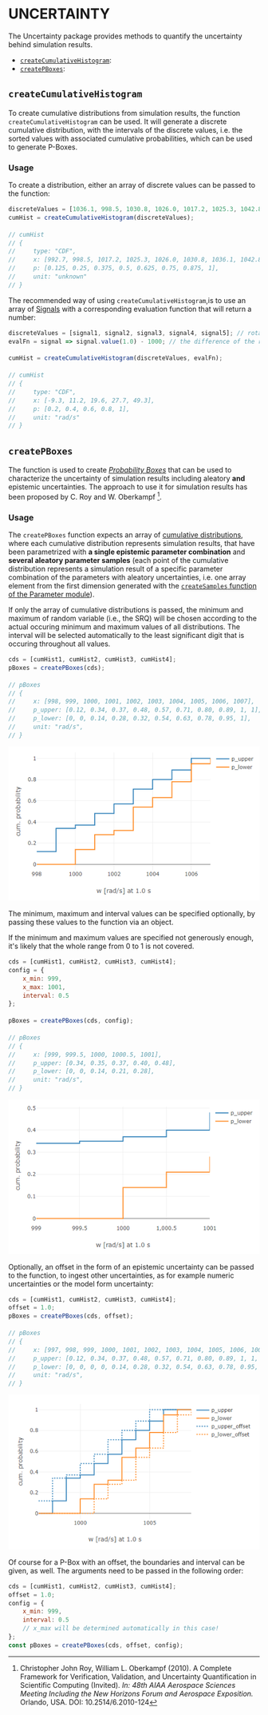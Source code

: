 # UNCERTAINTY

The Uncertainty package provides methods to quantify the uncertainty behind simulation results.

* [`createCumulativeHistogram`](#createcumulativehistogram):
* [`createPBoxes`](#createpboxes):

## `createCumulativeHistogram`

To create cumulative distributions from simulation results, the function `createCumulativeHistogram` can be used. It will generate a discrete cumulative distribution, with the intervals of the discrete values, i.e. the sorted values with associated cumulative probabilities, which can be used to generate P-Boxes.

### Usage

To create a distribution, either an array of discrete values can be passed to the function:

```javascript
discreteValues = [1036.1, 998.5, 1030.8, 1026.0, 1017.2, 1025.3, 1042.8, 992.7];
cumHist = createCumulativeHistogram(discreteValues);

// cumHist
// {
//     type: "CDF",
//     x: [992.7, 998.5, 1017.2, 1025.3, 1026.0, 1030.8, 1036.1, 1042.8],
//     p: [0.125, 0.25, 0.375, 0.5, 0.625, 0.75, 0.875, 1],
//     unit: "unknown"
// }
```

The recommended way of using `createCumulativeHistogram`,is to use an array of [Signals](https://github.com/virtual-vehicle/Credibility-Assessment-Framework/tree/main/Credibility-Development-Kit/util/signal) with a corresponding evaluation function that will return a number:

```javascript
discreteValues = [signal1, signal2, signal3, signal4, signal5]; // rotational speed of a DC motor
evalFn = signal => signal.value(1.0) - 1000; // the difference of the rotational speed at 1.0 seconds to 1000 rad/s

cumHist = createCumulativeHistogram(discreteValues, evalFn);

// cumHist
// {
//     type: "CDF",
//     x: [-9.3, 11.2, 19.6, 27.7, 49.3],
//     p: [0.2, 0.4, 0.6, 0.8, 1],
//     unit: "rad/s"
// }
```

## `createPBoxes`

The function is used to create [*Probability Boxes*](https://en.wikipedia.org/wiki/Probability_box) that can be used to characterize the uncertainty of simulation results including aleatory **and** epistemic uncertainties. The approach to use it for simulation results has been proposed by C. Roy and W. Oberkampf [^1].

### Usage

The `createPBoxes` function expects an array of [cumulative distributions](#createcumulativehistogram), where each cumulative distribution represents simulation results, that have been parametrized with  **a single epistemic parameter combination** and **several aleatory parameter samples** (each point of the cumulative distribution represents a simulation result of a specific parameter combination of the parameters with aleatory uncertainties, i.e. one array element from the first dimension generated with the [`createSamples` function of the Parameter module](https://github.com/virtual-vehicle/Credibility-Assessment-Framework/tree/main/Credibility-Development-Kit/util/parameter#createsamples)).

If only the array of cumulative distributions is passed, the minimum and maximum of random variable (i.e., the SRQ) will be chosen according to the actual occuring minimum and maximum values of all distributions. The interval will be selected automatically to the least significant digit that is occuring throughout all values.

```javascript
cds = [cumHist1, cumHist2, cumHist3, cumHist4];
pBoxes = createPBoxes(cds);

// pBoxes
// {
//     x: [998, 999, 1000, 1001, 1002, 1003, 1004, 1005, 1006, 1007],
//     p_upper: [0.12, 0.34, 0.37, 0.48, 0.57, 0.71, 0.80, 0.89, 1, 1],
//     p_lower: [0, 0, 0.14, 0.28, 0.32, 0.54, 0.63, 0.78, 0.95, 1],
//     unit: "rad/s",
// }
```

![P-Box example 1](./docs/images/pboxes_01.png "P-Box example 1")

The minimum, maximum and interval values can be specified optionally, by passing these values to the function via an object.

If the minimum and maximum values are specified not generously enough, it's likely that the whole range from 0 to 1 is not covered.

```javascript
cds = [cumHist1, cumHist2, cumHist3, cumHist4];
config = {
    x_min: 999,
    x_max: 1001,
    interval: 0.5
};

pBoxes = createPBoxes(cds, config);

// pBoxes
// {
//     x: [999, 999.5, 1000, 1000.5, 1001],
//     p_upper: [0.34, 0.35, 0.37, 0.40, 0.48],
//     p_lower: [0, 0, 0.14, 0.21, 0.28],
//     unit: "rad/s",
// }
```

![P-Box example 2](./docs/images/pboxes_02.png "P-Box example 2")

Optionally, an offset in the form of an epistemic uncertainty can be passed to the function, to ingest other uncertainties, as for example numeric uncertainties or the model form uncertainty:

```javascript
cds = [cumHist1, cumHist2, cumHist3, cumHist4];
offset = 1.0;
pBoxes = createPBoxes(cds, offset);

// pBoxes
// {
//     x: [997, 998, 999, 1000, 1001, 1002, 1003, 1004, 1005, 1006, 1007, 1008],
//     p_upper: [0.12, 0.34, 0.37, 0.48, 0.57, 0.71, 0.80, 0.89, 1, 1, 1],
//     p_lower: [0, 0, 0, 0, 0.14, 0.28, 0.32, 0.54, 0.63, 0.78, 0.95, 1],
//     unit: "rad/s",
// }
```

![P-Box example 3](./docs/images/pboxes_03.png "P-Box example 3")

Of course for a P-Box with an offset, the boundaries and interval can be given, as well. The arguments need to be passed in the following order:

```javascript
cds = [cumHist1, cumHist2, cumHist3, cumHist4];
offset = 1.0;
config = {
    x_min: 999,
    interval: 0.5
    // x_max will be determined automatically in this case!
};
const pBoxes = createPBoxes(cds, offset, config);
```

[^1]: Christopher John Roy, William L. Oberkampf (2010). A Complete Framework for Verification, Validation, and Uncertainty Quantification in Scientific Computing (Invited). *In: 48th AIAA Aerospace Sciences Meeting Including the New Horizons Forum and Aerospace Exposition.* Orlando, USA. DOI: 10.2514/6.2010-124
